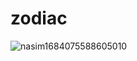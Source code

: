 # zodiac
<img src="https://i.ibb.co/9ccTjn7/nasim1684075588605010.png" alt="nasim1684075588605010" border="0">
